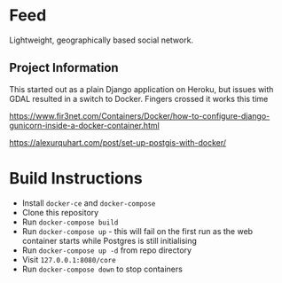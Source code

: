 # Feed

Lightweight, geographically based social network.

## Project Information

This started out as a plain Django application on Heroku, but issues with GDAL
resulted in a switch to Docker. Fingers crossed it works this time

https://www.fir3net.com/Containers/Docker/how-to-configure-django-gunicorn-inside-a-docker-container.html

https://alexurquhart.com/post/set-up-postgis-with-docker/

# Build Instructions

* Install `docker-ce` and `docker-compose`
* Clone this repository
* Run `docker-compose build`
* Run `docker-compose up` - this will fail on the first run as the web container starts while Postgres is still initialising 
* Run `docker-compose up -d` from repo directory
* Visit `127.0.0.1:8080/core`
* Run `docker-compose down` to stop containers

